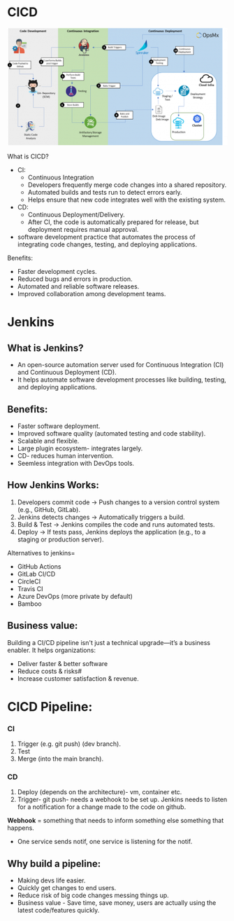 # CICD


![alt text](Images/CICD-Pipeline.png)




What is CICD?
- CI:
  - Continuous Integration
  - Developers frequently merge code changes into a shared repository.
  - Automated builds and tests run to detect errors early.
  - Helps ensure that new code integrates well with the existing system.
- CD:
  - Continuous Deployment/Delivery.
  - After CI, the code is automatically prepared for release, but deployment requires manual approval.
-  software development practice that automates the process of integrating code changes, testing, and deploying applications.

Benefits:
- Faster development cycles.
- Reduced bugs and errors in production.
- Automated and reliable software releases.
- Improved collaboration among development teams.

# Jenkins

## What is Jenkins? 
- An open-source automation server used for Continuous Integration (CI) and Continuous Deployment (CD). 
- It helps automate software development processes like building, testing, and deploying applications.

## Benefits:
- Faster software deployment.
- Improved software quality (automated testing and code stability).
- Scalable and flexible.
- Large plugin ecosystem- integrates largely. 
- CD- reduces human intervention.
- Seemless integration with DevOps tools.
  
## How Jenkins Works:

1. Developers commit code → Push changes to a version control system (e.g., GitHub, GitLab).
2. Jenkins detects changes → Automatically triggers a build.
3. Build & Test → Jenkins compiles the code and runs automated tests.
4. Deploy → If tests pass, Jenkins deploys the application (e.g., to a staging or production server).

Alternatives to jenkins= 
- GitHub Actions
- GitLab CI/CD
- CircleCI
- Travis CI
- Azure DevOps (more private by default)
- Bamboo 

## Business value:
Building a CI/CD pipeline isn't just a technical upgrade—it’s a business enabler. It helps organizations:

-  Deliver faster & better software
-  Reduce costs & risks#
-  Increase customer satisfaction & revenue.


# CICD Pipeline:
### CI
1. Trigger (e.g. git push) (dev branch).
2. Test 
3. Merge (into the main branch).
### CD
1. Deploy (depends on the architecture)- vm, container etc.
2. Trigger- git push- needs a webhook to be set up. Jenkins needs to listen for a notification for a change made to the code on github.

**Webhook** = something that needs to inform something else something that happens. 
- One service sends notif, one service is listening for the notif.

## Why build a pipeline:
- Making devs life easier.
- Quickly get changes to end users.
- Reduce risk of big code changes messing things up. 
- Business value - Save time, save money, users are actually using the latest code/features quickly.